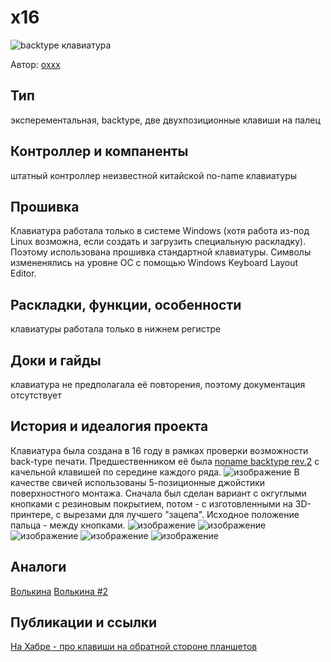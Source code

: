 # х16

![backtype клавиатура](!1.jpg"img")

Автор: [oxxx](./Authors/oxxx.md)

## Тип
эксперементальная, backtype, две двухпозиционные клавиши на палец

## Контроллер и компаненты
штатный контроллер неизвестной китайской no-name клавиатуры 

## Прошивка
Клавиатура работала только в системе Windows (хотя работа из-под Linux возможна, если создать и загрузить специальную раскладку). Поэтому использована прошивка стандартной клавиатуры. Символы измененялись на уровне ОС с помощью Windows Keyboаrd Layout Editor.

## Раскладки, функции, особенности
клавиатуры работала только в нижнем регистре

## Доки и гайды
клавиатура не предполагала её повторения, поэтому документация отсутствует

## История и идеалогия проекта
Клавиатура была создана в 16 году в рамках проверки возможности back-type печати. Предшественником её была [noname backtype rev.2](./Keyboards/noname_backtype.md) с качельной клавишей по середине каждого ряда.
![изображение](!_v2_fto1.jpg"img")
В качестве свичей использованы 5-позиционные джойстики поверхностного монтажа.
Сначала был сделан вариант с окгуглыми кнопками с резиновым покрытием, потом - с изготовленными на 3D-принтере, с вырезами для лучшего "зацепа".
Исходное положение пальца - между кнопками. 
![изображение](!2.jpg"img")
![изображение](!top.jpg"img")
![изображение](!ugl.jpg"img")
![изображение](!full.jpg"img")
![изображение](!dtl.jpg"img")

## Аналоги
[Волькина](ссылка) 
[Волькина #2](ссылка)

## Публикации и ссылки
[На Хабре - про клавиши на обратной стороне планшетов](https://habr.com/ru/post/392081/)
